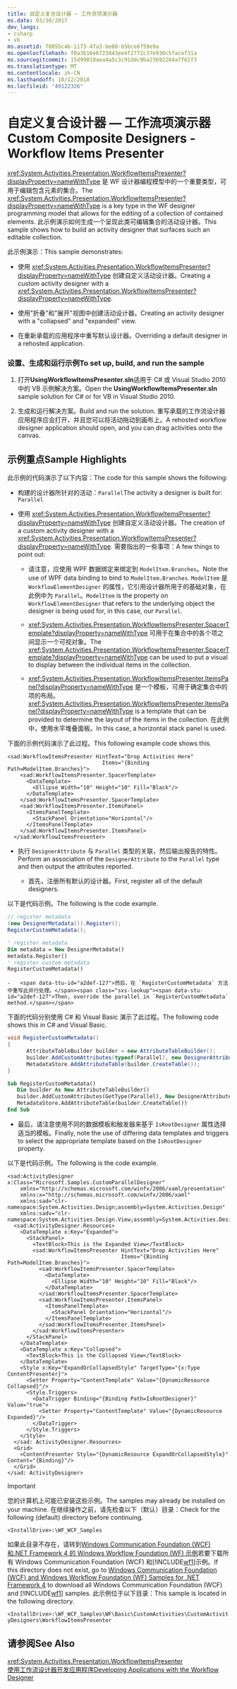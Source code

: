 ```yaml
---
title: 自定义复合设计器 — 工作流项演示器
ms.date: 03/30/2017
dev_langs:
- csharp
- vb
ms.assetid: 70055c4b-1173-47a3-be80-b5bce6f59e9a
ms.openlocfilehash: f0a3616e6723d43ee4f2772c37e930c5facef31a
ms.sourcegitcommit: 15d99019aea4a5c3c91ddc9ba23692284a7f61f3
ms.translationtype: MT
ms.contentlocale: zh-CN
ms.lasthandoff: 10/12/2018
ms.locfileid: "49122326"
---
```

# <a name="custom-composite-designers---workflow-items-presenter"></a><span data-ttu-id="a2def-102">自定义复合设计器 — 工作流项演示器</span><span class="sxs-lookup"><span data-stu-id="a2def-102">Custom Composite Designers - Workflow Items Presenter</span></span>
<span data-ttu-id="a2def-103"><xref:System.Activities.Presentation.WorkflowItemsPresenter?displayProperty=nameWithType> 是 WF 设计器编程模型中的一个重要类型，可用于编辑包含元素的集合。</span><span class="sxs-lookup"><span data-stu-id="a2def-103">The <xref:System.Activities.Presentation.WorkflowItemsPresenter?displayProperty=nameWithType> is a key type in the WF designer programming model that allows for the editing of a collection of contained elements.</span></span> <span data-ttu-id="a2def-104">此示例演示如何生成一个呈现此类可编辑集合的活动设计器。</span><span class="sxs-lookup"><span data-stu-id="a2def-104">This sample shows how to build an activity designer that surfaces such an editable collection.</span></span>

 <span data-ttu-id="a2def-105">此示例演示：</span><span class="sxs-lookup"><span data-stu-id="a2def-105">This sample demonstrates:</span></span>

-   <span data-ttu-id="a2def-106">使用 <xref:System.Activities.Presentation.WorkflowItemsPresenter?displayProperty=nameWithType> 创建自定义活动设计器。</span><span class="sxs-lookup"><span data-stu-id="a2def-106">Creating a custom activity designer with a <xref:System.Activities.Presentation.WorkflowItemsPresenter?displayProperty=nameWithType>.</span></span>

-   <span data-ttu-id="a2def-107">使用"折叠"和"展开"视图中创建活动设计器。</span><span class="sxs-lookup"><span data-stu-id="a2def-107">Creating an activity designer with a "collapsed" and "expanded" view.</span></span>

-   <span data-ttu-id="a2def-108">在重新承载的应用程序中重写默认设计器。</span><span class="sxs-lookup"><span data-stu-id="a2def-108">Overriding a default designer in a rehosted application.</span></span>

### <a name="to-set-up-build-and-run-the-sample"></a><span data-ttu-id="a2def-109">设置、生成和运行示例</span><span class="sxs-lookup"><span data-stu-id="a2def-109">To set up, build, and run the sample</span></span>

1.  <span data-ttu-id="a2def-110">打开**UsingWorkflowItemsPresenter.sln**适用于 C# 或 Visual Studio 2010 中的 VB 示例解决方案。</span><span class="sxs-lookup"><span data-stu-id="a2def-110">Open the **UsingWorkflowItemsPresenter.sln** sample solution for C# or for VB in Visual Studio 2010.</span></span>

2.  <span data-ttu-id="a2def-111">生成和运行解决方案。</span><span class="sxs-lookup"><span data-stu-id="a2def-111">Build and run the solution.</span></span> <span data-ttu-id="a2def-112">重写承载的工作流设计器应用程序应会打开，并且您可以将活动拖动到画布上。</span><span class="sxs-lookup"><span data-stu-id="a2def-112">A rehosted workflow designer application should open, and you can drag activities onto the canvas.</span></span>

## <a name="sample-highlights"></a><span data-ttu-id="a2def-113">示例重点</span><span class="sxs-lookup"><span data-stu-id="a2def-113">Sample Highlights</span></span>
 <span data-ttu-id="a2def-114">此示例的代码演示了以下内容：</span><span class="sxs-lookup"><span data-stu-id="a2def-114">The code for this sample shows the following:</span></span>

-   <span data-ttu-id="a2def-115">构建的设计器所针对的活动：`Parallel`</span><span class="sxs-lookup"><span data-stu-id="a2def-115">The activity a designer is built for:  `Parallel`</span></span>

-   <span data-ttu-id="a2def-116">使用 <xref:System.Activities.Presentation.WorkflowItemsPresenter?displayProperty=nameWithType> 创建自定义活动设计器。</span><span class="sxs-lookup"><span data-stu-id="a2def-116">The creation of a custom activity designer with a <xref:System.Activities.Presentation.WorkflowItemsPresenter?displayProperty=nameWithType>.</span></span> <span data-ttu-id="a2def-117">需要指出的一些事项：</span><span class="sxs-lookup"><span data-stu-id="a2def-117">A few things to point out:</span></span>

    -   <span data-ttu-id="a2def-118">请注意，应使用 WPF 数据绑定来绑定到 `ModelItem.Branches`。</span><span class="sxs-lookup"><span data-stu-id="a2def-118">Note the use of WPF data binding to bind to `ModelItem.Branches`.</span></span> <span data-ttu-id="a2def-119">`ModelItem` 是 `WorkflowElementDesigner` 的属性，它引用设计器所用于的基础对象，在此例中为 `Parallel`。</span><span class="sxs-lookup"><span data-stu-id="a2def-119">`ModelItem` is the property on `WorkflowElementDesigner` that refers to the underlying object the designer is being used for, in this case, our `Parallel`.</span></span>

    -   <span data-ttu-id="a2def-120"><xref:System.Activities.Presentation.WorkflowItemsPresenter.SpacerTemplate?displayProperty=nameWithType> 可用于在集合中的各个项之间显示一个可视对象。</span><span class="sxs-lookup"><span data-stu-id="a2def-120">The <xref:System.Activities.Presentation.WorkflowItemsPresenter.SpacerTemplate?displayProperty=nameWithType> can be used to put a visual to display between the individual items in the collection.</span></span>

    -   <span data-ttu-id="a2def-121"><xref:System.Activities.Presentation.WorkflowItemsPresenter.ItemsPanel?displayProperty=nameWithType> 是一个模板，可用于确定集合中的项的布局。</span><span class="sxs-lookup"><span data-stu-id="a2def-121"><xref:System.Activities.Presentation.WorkflowItemsPresenter.ItemsPanel?displayProperty=nameWithType> is a template that can be provided to determine the layout of the items in the collection.</span></span> <span data-ttu-id="a2def-122">在此例中，使用水平堆叠面板。</span><span class="sxs-lookup"><span data-stu-id="a2def-122">In this case, a horizontal stack panel is used.</span></span>

 <span data-ttu-id="a2def-123">下面的示例代码演示了此过程。</span><span class="sxs-lookup"><span data-stu-id="a2def-123">This following example code shows this.</span></span>

```xaml
<sad:WorkflowItemsPresenter HintText="Drop Activities Here"
                              Items="{Binding Path=ModelItem.Branches}">
    <sad:WorkflowItemsPresenter.SpacerTemplate>
      <DataTemplate>
        <Ellipse Width="10" Height="10" Fill="Black"/>
      </DataTemplate>
    </sad:WorkflowItemsPresenter.SpacerTemplate>
    <sad:WorkflowItemsPresenter.ItemsPanel>
      <ItemsPanelTemplate>
        <StackPanel Orientation="Horizontal"/>
      </ItemsPanelTemplate>
    </sad:WorkflowItemsPresenter.ItemsPanel>
  </sad:WorkflowItemsPresenter>
```

-   <span data-ttu-id="a2def-124">执行 `DesignerAttribute` 与 `Parallel` 类型的关联，然后输出报告的特性。</span><span class="sxs-lookup"><span data-stu-id="a2def-124">Perform an association of the `DesignerAttribute` to the `Parallel` type and then output the attributes reported.</span></span>

    -   <span data-ttu-id="a2def-125">首先，注册所有默认的设计器。</span><span class="sxs-lookup"><span data-stu-id="a2def-125">First, register all of the default designers.</span></span>

 <span data-ttu-id="a2def-126">以下是代码示例。</span><span class="sxs-lookup"><span data-stu-id="a2def-126">The following is the code example.</span></span>

```csharp
// register metadata
(new DesignerMetadata()).Register();
RegisterCustomMetadata();
```

```vb
' register metadata
Dim metadata = New DesignerMetadata()
metadata.Register()
' register custom metadata
RegisterCustomMetadata()
```

    -   <span data-ttu-id="a2def-127">然后，在 `RegisterCustomMetadata` 方法中重写此并行处理。</span><span class="sxs-lookup"><span data-stu-id="a2def-127">Then, override the parallel in `RegisterCustomMetadata` method.</span></span>

 <span data-ttu-id="a2def-128">下面的代码分别使用 C# 和 Visual Basic 演示了此过程。</span><span class="sxs-lookup"><span data-stu-id="a2def-128">The following code shows this in C# and Visual Basic.</span></span>

```csharp
void RegisterCustomMetadata()
{
      AttributeTableBuilder builder = new AttributeTableBuilder();
      builder.AddCustomAttributes(typeof(Parallel), new DesignerAttribute(typeof(CustomParallelDesigner)));
      MetadataStore.AddAttributeTable(builder.CreateTable());
}
```

```vb
Sub RegisterCustomMetadata()
   Dim builder As New AttributeTableBuilder()
   builder.AddCustomAttributes(GetType(Parallel), New DesignerAttribute(GetType(CustomParallelDesigner)))
   MetadataStore.AddAttributeTable(builder.CreateTable())
End Sub
```

-   <span data-ttu-id="a2def-129">最后，请注意使用不同的数据模板和触发器来基于 `IsRootDesigner` 属性选择适当的模板。</span><span class="sxs-lookup"><span data-stu-id="a2def-129">Finally, note the use of differing data templates and triggers to select the appropriate template based on the `IsRootDesigner` property.</span></span>

 <span data-ttu-id="a2def-130">以下是代码示例。</span><span class="sxs-lookup"><span data-stu-id="a2def-130">The following is the code example.</span></span>

```xaml
<sad:ActivityDesigner x:Class="Microsoft.Samples.CustomParallelDesigner"
    xmlns="http://schemas.microsoft.com/winfx/2006/xaml/presentation"
    xmlns:x="http://schemas.microsoft.com/winfx/2006/xaml"
    xmlns:sad="clr-namespace:System.Activities.Design;assembly=System.Activities.Design"
    xmlns:sadv="clr-namespace:System.Activities.Design.View;assembly=System.Activities.Design">
  <sad:ActivityDesigner.Resources>
    <DataTemplate x:Key="Expanded">
      <StackPanel>
        <TextBlock>This is the Expanded View</TextBlock>
        <sad:WorkflowItemsPresenter HintText="Drop Activities Here"
                                    Items="{Binding Path=ModelItem.Branches}">
          <sad:WorkflowItemsPresenter.SpacerTemplate>
            <DataTemplate>
              <Ellipse Width="10" Height="10" Fill="Black"/>
            </DataTemplate>
          </sad:WorkflowItemsPresenter.SpacerTemplate>
          <sad:WorkflowItemsPresenter.ItemsPanel>
            <ItemsPanelTemplate>
              <StackPanel Orientation="Horizontal"/>
            </ItemsPanelTemplate>
          </sad:WorkflowItemsPresenter.ItemsPanel>
        </sad:WorkflowItemsPresenter>
      </StackPanel>
    </DataTemplate>
    <DataTemplate x:Key="Collapsed">
      <TextBlock>This is the Collapsed View</TextBlock>
    </DataTemplate>
    <Style x:Key="ExpandOrCollapsedStyle" TargetType="{x:Type ContentPresenter}">
      <Setter Property="ContentTemplate" Value="{DynamicResource Collapsed}"/>
      <Style.Triggers>
        <DataTrigger Binding="{Binding Path=IsRootDesigner}" Value="true">
          <Setter Property="ContentTemplate" Value="{DynamicResource Expanded}"/>
        </DataTrigger>
      </Style.Triggers>
    </Style>
  </sad: ActivityDesigner.Resources>
  <Grid>
    <ContentPresenter Style="{DynamicResource ExpandOrCollapsedStyle}" Content="{Binding}"/>
  </Grid>
</sad: ActivityDesigner>
```

> [!IMPORTANT]
>  <span data-ttu-id="a2def-131">您的计算机上可能已安装这些示例。</span><span class="sxs-lookup"><span data-stu-id="a2def-131">The samples may already be installed on your machine.</span></span> <span data-ttu-id="a2def-132">在继续操作之前，请先检查以下（默认）目录：</span><span class="sxs-lookup"><span data-stu-id="a2def-132">Check for the following (default) directory before continuing.</span></span>  
>   
>  `<InstallDrive>:\WF_WCF_Samples`  
>   
>  <span data-ttu-id="a2def-133">如果此目录不存在，请转到[Windows Communication Foundation (WCF) 和.NET Framework 4 的 Windows Workflow Foundation (WF) 示例](https://go.microsoft.com/fwlink/?LinkId=150780)若要下载所有 Windows Communication Foundation (WCF) 和[!INCLUDE[wf1](../../../../includes/wf1-md.md)]示例。</span><span class="sxs-lookup"><span data-stu-id="a2def-133">If this directory does not exist, go to [Windows Communication Foundation (WCF) and Windows Workflow Foundation (WF) Samples for .NET Framework 4](https://go.microsoft.com/fwlink/?LinkId=150780) to download all Windows Communication Foundation (WCF) and [!INCLUDE[wf1](../../../../includes/wf1-md.md)] samples.</span></span> <span data-ttu-id="a2def-134">此示例位于以下目录：</span><span class="sxs-lookup"><span data-stu-id="a2def-134">This sample is located in the following directory.</span></span>  
>   
>  `<InstallDrive>:\WF_WCF_Samples\WF\Basic\CustomActivities\CustomActivityDesigners\WorkflowItemsPresenter`  
  
## <a name="see-also"></a><span data-ttu-id="a2def-135">请参阅</span><span class="sxs-lookup"><span data-stu-id="a2def-135">See Also</span></span>  
 <xref:System.Activities.Presentation.WorkflowItemsPresenter>  
 [<span data-ttu-id="a2def-136">使用工作流设计器开发应用程序</span><span class="sxs-lookup"><span data-stu-id="a2def-136">Developing Applications with the Workflow Designer</span></span>](/visualstudio/workflow-designer/developing-applications-with-the-workflow-designer)
